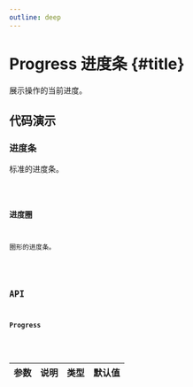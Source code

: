 ```yaml
---
outline: deep
---
```


# Progress 进度条 {#title}

展示操作的当前进度。

## 代码演示

### 进度条

标准的进度条。

<Code path="progress/Base" />

### 进度圈

圈形的进度条。

<Code path="progress/Circle" />

## API

### Progress

<div class="vp-table">

| 参数      | 说明 | 类型 | 默认值
| ----------- | ----------- | ----------- | ----------- |

</div>